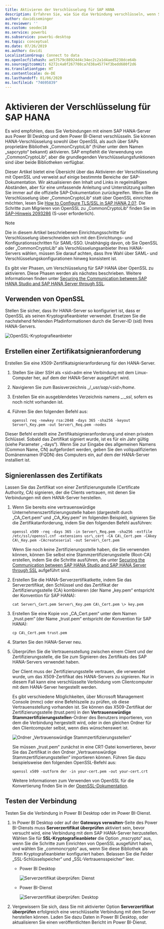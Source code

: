 ```yaml
---
title: Aktivieren der Verschlüsselung für SAP HANA
description: Erfahren Sie, wie Sie die Verbindung verschlüsseln, wenn Sie aus Power BI über SAML-SSO eine Verbindung mit einem Hana-Server herstellen.
author: davidiseminger
ms.reviewer: ''
ms.custom: seodec18
ms.service: powerbi
ms.subservice: powerbi-desktop
ms.topic: conceptual
ms.date: 07/26/2019
ms.author: davidi
LocalizationGroup: Connect to data
ms.openlocfilehash: ae57579c88924d4c34ec2c2a1d4aed5238dce64b
ms.sourcegitcommit: 6272c4a0f267708ca7d38a45774f3bedd680f2d6
ms.translationtype: HT
ms.contentlocale: de-DE
ms.lasthandoff: 01/06/2020
ms.locfileid: "74695839"
---
```

# <a name="enable-encryption-for-sap-hana"></a>Aktivieren der Verschlüsselung für SAP HANA

Es wird empfohlen, dass Sie Verbindungen mit einem SAP HANA-Server aus Power BI Desktop und dem Power BI-Dienst verschlüsseln. Sie können HANA-Verschlüsselung sowohl über OpenSSL als auch über SAPs proprietäre Bibliothek „CommonCryptoLib“ (früher unter dem Namen „sapcrypto“ bekannt) aktivieren. SAP empfiehlt die Verwendung von „CommonCryptoLib“, aber die grundlegenden Verschlüsselungsfunktionen sind über beide Bibliotheken verfügbar.

Dieser Artikel bietet eine Übersicht über das Aktivieren der Verschlüsselung mit OpenSSL und verweist auf einige bestimmte Bereiche der SAP-Dokumentation. Wir aktualisieren den Inhalt und Links in regelmäßigen Abständen, aber für eine umfassende Anleitung und Unterstützung sollten Sie immer auf die offizielle SAP-Dokumentation zurückgreifen. Wenn Sie die Verschlüsselung über „CommonCryptoLib“ statt über OpenSSL einrichten möchten, lesen Sie [How to Configure TLS/SSL in SAP HANA 2.0?](https://blogs.sap.com/2018/11/13/how-to-configure-tlsssl-in-sap-hana-2.0/). Die Schritte zum Migrieren von OpenSSL zu „CommonCryptoLib“ finden Sie im [SAP-Hinweis 2093286](https://launchpad.support.sap.com/#/notes/2093286) (S-user erforderlich).

> [!NOTE]
> Die in diesem Artikel beschriebenen Einrichtungsschritte für Verschlüsselung überschneiden sich mit den Einrichtungs- und Konfigurationsschritten für SAML-SSO. Unabhängig davon, ob Sie OpenSSL oder „CommonCryptoLib“ als Verschlüsselungsanbieter Ihres HANA-Servers wählen, müssen Sie darauf achten, dass Ihre Wahl über SAML- und Verschlüsselungskonfigurationen hinweg konsistent ist.

Es gibt vier Phasen, um Verschlüsselung für SAP HANA über OpenSSL zu aktivieren. Diese Phasen werden als nächstes beschrieben.  Weitere Informationen finden unter [Securing the Communication between SAP HANA Studio and SAP HANA Server through SSL](https://blogs.sap.com/2015/09/28/securing-the-communication-between-sap-hana-studio-and-sap-hana-server-through-ssl/).

## <a name="use-openssl"></a>Verwenden von OpenSSL

Stellen Sie sicher, dass Ihr HANA-Server so konfiguriert ist, dass er OpenSSL als seinen Kryptografieanbieter verwendet. Ersetzen Sie die nachstehend fehlenden Pfadinformationen durch die Server-ID (sid) Ihres HANA-Servers.

![OpenSSL-Kryptografieanbieter](media/desktop-sap-hana-encryption/ssl-crypto-provider.png)

## <a name="create-a-certificate-signing-request"></a>Erstellen einer Zertifikatsignieranforderung

Erstellen Sie eine X509-Zertifikatsignieranforderung für den HANA-Server.

1. Stellen Sie über SSH als \<sid\>adm eine Verbindung mit dem Linux-Computer her, auf dem der HANA-Server ausgeführt wird.

1. Navigieren Sie zum Basisverzeichnis _/__usr/sap/\<sid\>/home_.

1. Erstellen Sie ein ausgeblendetes Verzeichnis namens _.__ssl_, sofern es noch nicht vorhanden ist.

1. Führen Sie den folgenden Befehl aus:

    ```
    openssl req -newkey rsa:2048 -days 365 -sha256 -keyout Server\_Key.pem -out Server\_Req.pem -nodes
    ```

Dieser Befehl erstellt eine Zertifikatsignieranforderung und einen privaten Schlüssel. Sobald das Zertifikat signiert wurde, ist es für ein Jahr gültig (siehe Parameter „-days“). Wenn Sie zur Eingabe des allgemeinen Namens (Common Name, CN) aufgefordert werden, geben Sie den vollqualifizierten Domänennamen (FQDN) des Computers ein, auf dem der HANA-Server installiert ist.

## <a name="get-the-certificate-signed"></a>Signierenlassen des Zertifikats

Lassen Sie das Zertifikat von einer Zertifizierungsstelle (Certificate Authority, CA) signieren, der die Clients vertrauen, mit denen Sie Verbindungen mit dem HANA-Server herstellen.

1. Wenn Sie bereits eine vertrauenswürdige Unternehmenszertifizierungsstelle haben (dargestellt durch „CA\_Cert.pem“ und „CA\_Key.pem“ im folgenden Beispiel), signieren Sie die Zertifikatanforderung, indem Sie den folgenden Befehl ausführen:

    ```
    openssl x509 -req -days 365 -in Server\_Req.pem -sha256 -extfile /etc/ssl/openssl.cnf -extensions usr\_cert -CA CA\_Cert.pem -CAkey CA\_Key.pem -CAcreateserial -out Server\_Cert.pem
    ```

    Wenn Sie noch keine Zertifizierungsstelle haben, die Sie verwenden können, können Sie selbst eine Stammzertifizierungsstelle (Root-CA) erstellen, indem Sie die Schritte ausführen, die unter [Securing the Communication between SAP HANA Studio and SAP HANA Server through SSL](https://blogs.sap.com/2015/09/28/securing-the-communication-between-sap-hana-studio-and-sap-hana-server-through-ssl/) aufgeführt sind.

1. Erstellen Sie die HANA-Serverzertifikatkette, indem Sie das Serverzertifikat, den Schlüssel und das Zertifikat der Zertifizierungsstelle (CA) kombinieren (der Name „key.pem“ entspricht der Konvention für SAP HANA):

    ```
    cat Server\_Cert.pem Server\_Key.pem CA\_Cert.pem \> key.pem
    ```

1. Erstellen Sie eine Kopie von „CA\_Cert.pem“ unter dem Namen „trust.pem“ (der Name „trust.pem“ entspricht der Konvention für SAP HANA):

    ```
    cp CA\_Cert.pem trust.pem
    ```

1. Starten Sie den HANA-Server neu.

1. Überprüfen Sie die Vertrauensstellung zwischen einem Client und der Zertifizierungsstelle, die Sie zum Signieren des Zertifikats des SAP HANA-Servers verwendet haben.

    Der Client muss der Zertifizierungsstelle vertrauen, die verwendet wurde, um das X509-Zertifikat des HANA-Servers zu signieren. Nur in diesem Fall kann eine verschlüsselte Verbindung vom Clientcomputer mit dem HANA-Server hergestellt werden.

    Es gibt verschiedene Möglichkeiten, über Microsoft Management Console (mmc) oder eine Befehlszeile zu prüfen, ob diese Vertrauensstellung vorhanden ist. Sie können das X509-Zertifikat der Zertifizierungsstelle (trust.pem) in den **Vertrauenswürdige Stammzertifizierungsstellen**-Ordner des Benutzers importieren, von dem die Verbindung hergestellt wird, oder in den gleichen Ordner für den Clientcomputer selbst, wenn dies wünschenswert ist.

    ![Ordner „Vertrauenswürdige Stammzertifizierungsstellen“](media/desktop-sap-hana-encryption/trusted-root-certification.png)

    Sie müssen „trust.pem“ zunächst in eine CRT-Datei konvertieren, bevor Sie das Zertifikat in den Ordner „Vertrauenswürdige Stammzertifizierungsstellen“ importieren können. Führen Sie dazu beispielsweise den folgenden OpenSSL-Befehl aus:

    ```
    openssl x509 -outform der -in your-cert.pem -out your-cert.crt
    ```
    
    Weitere Informationen zum Verwenden von OpenSSL für die Konvertierung finden Sie in der [OpenSSL-Dokumentation](https://www.openssl.org/docs/manmaster/man1/x509.html).

## <a name="test-the-connection"></a>Testen der Verbindung

Testen Sie die Verbindung in Power BI Desktop oder im Power BI-Dienst.

1. In Power BI Desktop oder auf der **Gateways verwalten**-Seite des Power BI-Diensts muss **Serverzertifikat überprüfen** aktiviert sein, bevor versucht wird, eine Verbindung mit dem SAP HANA-Server herzustellen. Wählen Sie für **SSL-Kryptografieanbieter** die Option „mscrypto“ aus, wenn Sie die Schritte zum Einrichten von OpenSSL ausgeführt haben, und wählen Sie „commoncrypto“ aus, wenn Sie diese Bibliothek als Ihren Kryptografieanbieter konfiguriert haben. Belassen Sie die Felder „SSL-Schlüsselspeicher“ und „SSL-Vertrauensspeicher“ leer.

    - Power BI Desktop

        ![Serverzertifikat überprüfen: Dienst](media/desktop-sap-hana-encryption/validate-server-certificate-service.png)

    - Power BI-Dienst

        ![Serverzertifikat überprüfen: Desktop](media/desktop-sap-hana-encryption/validate-server-certificate-desktop.png)

1. Vergewissern Sie sich, dass Sie mit aktivierter Option **Serverzertifikat überprüfen** erfolgreich eine verschlüsselte Verbindung mit dem Server herstellen können. Laden Sie dazu Daten in Power BI Desktop, oder aktualisieren Sie einen veröffentlichten Bericht im Power BI-Dienst.
